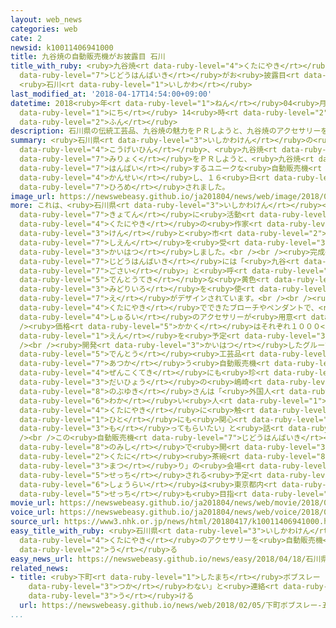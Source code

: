 ```yaml
---
layout: web_news
categories: web
cate: 2
newsid: k10011406941000
title: 九谷焼の自動販売機がお披露目 石川
title_with_ruby: <ruby>九谷焼<rt data-ruby-level="4">くたにやき</rt></ruby>の<ruby>自動販売機<rt
  data-ruby-level="7">じどうはんばいき</rt></ruby>がお<ruby>披露目<rt data-ruby-level="7">ひろめ</rt></ruby>
  <ruby>石川<rt data-ruby-level="1">いしかわ</rt></ruby>
last_modified_at: '2018-04-17T14:54:00+09:00'
datetime: 2018<ruby>年<rt data-ruby-level="1">ねん</rt></ruby>04<ruby>月<rt data-ruby-level="1">がつ</rt></ruby>17<ruby>日<rt
  data-ruby-level="1">にち</rt></ruby> 14<ruby>時<rt data-ruby-level="2">じ</rt></ruby>54<ruby>分<rt
  data-ruby-level="2">ふん</rt></ruby>
description: 石川県の伝統工芸品、九谷焼の魅力をＰＲしようと、九谷焼のアクセサリーを販売するユニークな自動販売機が完成し、１６日、お披露目されました。
summary: <ruby>石川県<rt data-ruby-level="3">いしかわけん</rt></ruby>の<ruby>伝統<rt data-ruby-level="5">でんとう</rt></ruby><ruby>工芸品<rt
  data-ruby-level="4">こうげいひん</rt></ruby>、<ruby>九谷焼<rt data-ruby-level="4">くたにやき</rt></ruby>の<ruby>魅力<rt
  data-ruby-level="7">みりょく</rt></ruby>をＰＲしようと、<ruby>九谷焼<rt data-ruby-level="4">くたにやき</rt></ruby>のアクセサリーを<ruby>販売<rt
  data-ruby-level="7">はんばい</rt></ruby>するユニークな<ruby>自動販売機<rt data-ruby-level="7">じどうはんばいき</rt></ruby>が<ruby>完成<rt
  data-ruby-level="4">かんせい</rt></ruby>し、１６<ruby>日<rt data-ruby-level="1">にち</rt></ruby>、お<ruby>披露目<rt
  data-ruby-level="7">ひろめ</rt></ruby>されました。
image_url: https://newswebeasy.github.io/ja201804/news/web/image/2018/04/17/K10011406941_1804171513_1804171516_01_03.jpg
more: これは、<ruby>石川県<rt data-ruby-level="3">いしかわけん</rt></ruby><ruby>能美市<rt data-ruby-level="8">のみし</rt></ruby>を<ruby>拠点<rt
  data-ruby-level="7">きょてん</rt></ruby>に<ruby>活動<rt data-ruby-level="3">かつどう</rt></ruby>する<ruby>九谷焼<rt
  data-ruby-level="4">くたにやき</rt></ruby>の<ruby>作家<rt data-ruby-level="2">さっか</rt></ruby>などのグループが<ruby>県<rt
  data-ruby-level="3">けん</rt></ruby>と<ruby>市<rt data-ruby-level="2">し</rt></ruby>の<ruby>支援<rt
  data-ruby-level="7">しえん</rt></ruby>を<ruby>受<rt data-ruby-level="3">う</rt></ruby>けて<ruby>開発<rt
  data-ruby-level="3">かいはつ</rt></ruby>しました。<br /><br /><ruby>完成<rt data-ruby-level="4">かんせい</rt></ruby>した<ruby>自動販売機<rt
  data-ruby-level="7">じどうはんばいき</rt></ruby>には「<ruby>九谷<rt data-ruby-level="2">くたに</rt></ruby><ruby>五彩<rt
  data-ruby-level="7">ごさい</rt></ruby>」と<ruby>呼<rt data-ruby-level="6">よ</rt></ruby>ばれる<ruby>伝統的<rt
  data-ruby-level="5">でんとうてき</rt></ruby>な<ruby>黄色<rt data-ruby-level="2">きいろ</rt></ruby>や<ruby>緑色<rt
  data-ruby-level="3">みどりいろ</rt></ruby>を<ruby>使<rt data-ruby-level="3">つか</rt></ruby>った<ruby>柄<rt
  data-ruby-level="7">え</rt></ruby>がデザインされています。<br /><br /><ruby>販売<rt data-ruby-level="7">はんばい</rt></ruby>されるのは<ruby>九谷焼<rt
  data-ruby-level="4">くたにやき</rt></ruby>でできたブローチやペンダントで、<ruby>動物<rt data-ruby-level="3">どうぶつ</rt></ruby>をモチーフにしたものなど７<ruby>種類<rt
  data-ruby-level="4">しゅるい</rt></ruby>のアクセサリーが<ruby>用意<rt data-ruby-level="3">ようい</rt></ruby>されました。<br
  /><ruby>価格<rt data-ruby-level="5">かかく</rt></ruby>はそれぞれ１０００<ruby>円<rt data-ruby-level="1">えん</rt></ruby>から２０００<ruby>円<rt
  data-ruby-level="1">えん</rt></ruby>を<ruby>予定<rt data-ruby-level="3">よてい</rt></ruby>しているということです。<br
  /><br /><ruby>開発<rt data-ruby-level="3">かいはつ</rt></ruby>したグループによりますと、<ruby>伝統<rt
  data-ruby-level="5">でんとう</rt></ruby><ruby>工芸品<rt data-ruby-level="4">こうげいひん</rt></ruby>を<ruby>扱<rt
  data-ruby-level="7">あつか</rt></ruby>う<ruby>自動販売機<rt data-ruby-level="7">じどうはんばいき</rt></ruby>は<ruby>全国的<rt
  data-ruby-level="4">ぜんこくてき</rt></ruby>にも<ruby>珍<rt data-ruby-level="7">めずら</rt></ruby>しいということで、グループの<ruby>代表<rt
  data-ruby-level="3">だいひょう</rt></ruby>の<ruby>嶋崎<rt data-ruby-level="8">しまざき</rt></ruby><ruby>信之<rt
  data-ruby-level="8">のぶゆき</rt></ruby>さんは「<ruby>外国人<rt data-ruby-level="2">がいこくじん</rt></ruby>や<ruby>若<rt
  data-ruby-level="6">わか</rt></ruby>い<ruby>人<rt data-ruby-level="1">ひと</rt></ruby>など、これまで<ruby>九谷焼<rt
  data-ruby-level="4">くたにやき</rt></ruby>に<ruby>触<rt data-ruby-level="7">ふ</rt></ruby>れたことがなかった<ruby>人<rt
  data-ruby-level="1">ひと</rt></ruby>にも<ruby>関心<rt data-ruby-level="4">かんしん</rt></ruby>を<ruby>持<rt
  data-ruby-level="3">も</rt></ruby>ってもらいたい」と<ruby>話<rt data-ruby-level="2">はな</rt></ruby>しています。<br
  /><br />この<ruby>自動販売機<rt data-ruby-level="7">じどうはんばいき</rt></ruby>は<ruby>来月<rt data-ruby-level="2">らいげつ</rt></ruby>、<ruby>能美市<rt
  data-ruby-level="8">のみし</rt></ruby>で<ruby>開<rt data-ruby-level="3">ひら</rt></ruby>かれる「<ruby>九谷<rt
  data-ruby-level="2">くたに</rt></ruby><ruby>茶碗<rt data-ruby-level="8">ちゃわん</rt></ruby><ruby>祭<rt
  data-ruby-level="3">まつ</rt></ruby>り」の<ruby>会場<rt data-ruby-level="2">かいじょう</rt></ruby>に<ruby>設置<rt
  data-ruby-level="5">せっち</rt></ruby>される<ruby>予定<rt data-ruby-level="3">よてい</rt></ruby>で、<ruby>将来<rt
  data-ruby-level="6">しょうらい</rt></ruby>は<ruby>東京都内<rt data-ruby-level="3">とうきょうとない</rt></ruby>での<ruby>設置<rt
  data-ruby-level="5">せっち</rt></ruby>も<ruby>目指<rt data-ruby-level="3">めざ</rt></ruby>すということです。
movie_url: https://newswebeasy.github.io/ja201804/news/web/movie/2018/04/17/k10011406941_201804171513_201804171515.mp4
voice_url: https://newswebeasy.github.io/ja201804/news/web/voice/2018/04/17/k10011406941_201804171513_201804171515.mp3
source_url: https://www3.nhk.or.jp/news/html/20180417/k10011406941000.html
easy_title_with_ruby: <ruby>石川県<rt data-ruby-level="3">いしかわけん</rt></ruby> <ruby>九谷焼<rt
  data-ruby-level="4">くたにやき</rt></ruby>のアクセサリーを<ruby>自動販売機<rt data-ruby-level="7">じどうはんばいき</rt></ruby>で<ruby>売<rt
  data-ruby-level="2">う</rt></ruby>る
easy_news_url: https://newswebeasy.github.io/news/easy/2018/04/18/石川県-九谷焼のアクセサリーを自動販売機で売る
related_news:
- title: <ruby>下町<rt data-ruby-level="1">したまち</rt></ruby>ボブスレー 「<ruby>五輪<rt data-ruby-level="4">ごりん</rt></ruby>で<ruby>使<rt
    data-ruby-level="3">つか</rt></ruby>わない」と<ruby>連絡<rt data-ruby-level="7">れんらく</rt></ruby><ruby>受<rt
    data-ruby-level="3">う</rt></ruby>ける
  url: https://newswebeasy.github.io/news/web/2018/02/05/下町ボブスレー-五輪で使わないと連絡受ける
...
```

